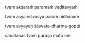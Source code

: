 tvam akṣaraṁ paramaṁ veditavyaṁ

tvam asya viśvasya paraṁ nidhānam

tvam avyayaḥ śāśvata-dharma-goptā

sanātanas tvaṁ puruṣo mato me